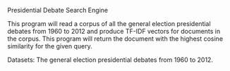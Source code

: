 Presidential Debate Search Engine

This program will read a corpus of all the general election presidential debates from 1960 to 2012 and produce TF-IDF vectors for documents in the corpus. This program will return the document with the highest cosine similarity for the given query. 

Datasets: 
The general election presidential debates from 1960 to 2012.
